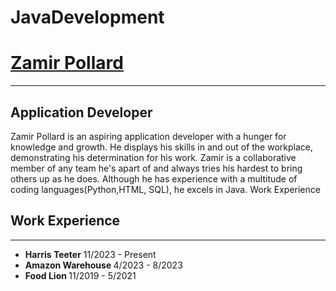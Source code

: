 # JavaDevelopment

<u>Zamir Pollard </u>
============
---
Application Developer
--------------------
Zamir Pollard is an aspiring application developer with a hunger for knowledge and growth. He displays his skills in and out of the workplace, demonstrating his determination for his work. Zamir is a collaborative member of any team he's apart of and always tries his hardest to bring others up as he does. Although he has experience with a multitude of coding languages(Python,HTML, SQL), he excels in Java. Work Experience

Work Experience
---------------
---
+ <b> Harris Teeter</b> 11/2023 - Present
+ <b> Amazon Warehouse </b> 4/2023 - 8/2023
+ <b> Food Lion </b> 11/2019 - 5/2021